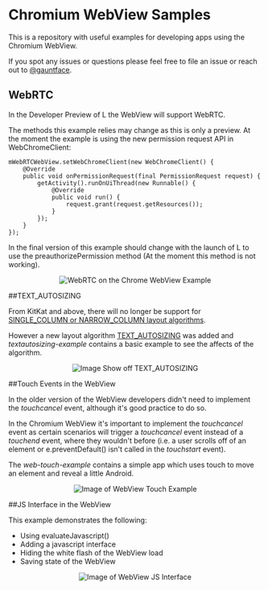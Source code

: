 Chromium WebView Samples
===========================

This is a repository with useful examples for developing apps using the Chromium WebView.

If you spot any issues or questions please feel free to file an issue or reach out to [@gauntface](http://www.twitter.com/gauntface).

## WebRTC

In the Developer Preview of L the WebView will support WebRTC.

The methods this example relies may change as this is only a preview. At the 
moment the example is using the new permission request API in WebChromeClient:

    mWebRTCWebView.setWebChromeClient(new WebChromeClient() {
        @Override
        public void onPermissionRequest(final PermissionRequest request) {
            getActivity().runOnUiThread(new Runnable() {
                @Override
                public void run() {
                    request.grant(request.getResources());
                }
            });
        }
    });

In the final version of this example should change with the launch of L to use the
preauthorizePermission method (At the moment this method is not working).

<p align="center">
<img src="http://i.imgur.com/AUYL7dK.png" alt="WebRTC on the Chrome WebView Example" />
</p>

##TEXT_AUTOSIZING

From KitKat and above, there will no longer be support for [SINGLE_COLUMN or NARROW_COLUMN layout algorithms](http://developer.android.com/reference/android/webkit/WebSettings.LayoutAlgorithm.html). 

However a new layout algorithm [TEXT_AUTOSIZING](http://developer.android.com/reference/android/webkit/WebSettings.LayoutAlgorithm.html) was added and *textautosizing-example* contains a basic example to see the affects of the algorithm.

<p align="center">
<img src="http://i.imgur.com/03c0isb.png" alt="Image Show off TEXT_AUTOSIZING" />
</p>

##Touch Events in the WebView

In the older version of the WebView developers didn't need to implement the *touchcancel* event, although it's good practice to do so.

In the Chromium WebView it's important to implement the *touchcancel* event as certain scenarios will  trigger a *touchcancel* event instead of a *touchend* event, where they wouldn't before (i.e. a user scrolls off of an element or e.preventDefault() isn't called in the *touchstart* event).

The *web-touch-example* contains a simple app which uses touch to move an element and reveal a little Android.

<p align="center">
<img src="http://i.imgur.com/ffz4gkV.png" alt="Image of WebView Touch Example" />
</p>

##JS Interface in the WebView

This example demonstrates the following:

  * Using evaluateJavascript()
  * Adding a javascript interface
  * Hiding the white flash of the WebView load
  * Saving state of the WebView
 
<p align="center">
<img src="http://i.imgur.com/iL4aB0r.png" alt="Image of WebView JS Interface" />
</p>